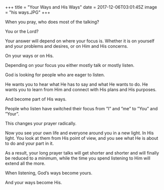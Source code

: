 +++
title = "Your Ways and His Ways"
date = 2017-12-06T03:01:45Z
image = "his ways.JPG"
+++

When you pray, who does most of the talking?

You or the Lord?

Your answer will depend on where your focus is. Whether it is on yourself and your problems and desires, or on Him and His concerns. 

On your ways or on His. 

Depending on your focus you either mostly talk or mostly listen. 

God is looking for people who are eager to listen. 

He wants you to hear what He has to say and what He wants to do. He wants you to learn from Him and connect with His plans and His purposes. 

And become part of His ways.

People who listen have switched their focus from ”I” and ”me” to ”You” and ”Your”. 

This changes your prayer radically. 

Now you see your own life and everyone around you in a new light. In His light. You look at them from His point of view, and you see what He is about to do and your part in it.

As a result, your long prayer talks will get shorter and shorter and will finally be reduced to a minimum, while the time you spend listening to Him will extend all the more.

When listening, God’s ways become yours.

And your ways become His. 